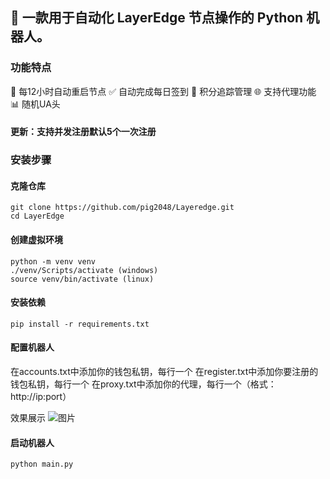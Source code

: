 
## 🚀 一款用于自动化 LayerEdge 节点操作的 Python 机器人。

### 功能特点

🔄 每12小时自动重启节点
✅ 自动完成每日签到
💎 积分追踪管理
🌐 支持代理功能
📊 随机UA头

#### 更新：支持并发注册默认5个一次注册

### 安装步骤

#### 克隆仓库


```
git clone https://github.com/pig2048/Layeredge.git
cd LayerEdge
```

#### 创建虚拟环境

```
python -m venv venv
./venv/Scripts/activate (windows)
source venv/bin/activate (linux)
```

#### 安装依赖

```
pip install -r requirements.txt
```

#### 配置机器人

在accounts.txt中添加你的钱包私钥，每行一个
在register.txt中添加你要注册的钱包私钥，每行一个
在proxy.txt中添加你的代理，每行一个（格式：http://ip:port）

效果展示
![图片](https://github.com/user-attachments/assets/7eb6406a-576e-4b11-b525-053032dd5276)


#### 启动机器人

```
python main.py
```

